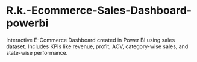 # R.k.-Ecommerce-Sales-Dashboard-powerbi
Interactive E-Commerce Dashboard created in Power BI using sales dataset. Includes KPIs like revenue, profit, AOV, category-wise sales, and state-wise performance.
